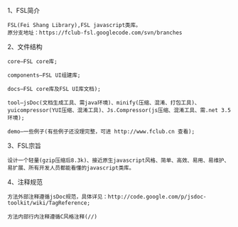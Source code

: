 ﻿1、FSL简介

    FSL(Fei Shang Library),FSL javascript类库。
    原分支地址：https://fclub-fsl.googlecode.com/svn/branches 

2、文件结构

    core—FSL core库; 

    components—FSL UI组建库; 

    docs—FSL core库及FSL UI库文档); 

    tool—jsDoc(文档生成工具、需java环境)、minify(压缩、混淆、打包工具)、yuicompressor(YUI压缩、混淆工具)、Js.Compressor(js压缩、混淆工具、需.net 3.5环境); 

    demo—一些例子(有些例子还没理完整，可进 http://www.fclub.cn 查看); 

3、FSL宗旨

    设计一个轻量(gzip压缩后8.3k)、接近原生javascript风格、简单、高效、易用、易维护、易扩展、所有开发人员都能看懂的javascript类库。 

4、注释规范

    方法外部注释遵循jsDoc规范，具体详见：http://code.google.com/p/jsdoc-toolkit/wiki/TagReference; 

    方法内部行内注释遵循C风格注释(//) 